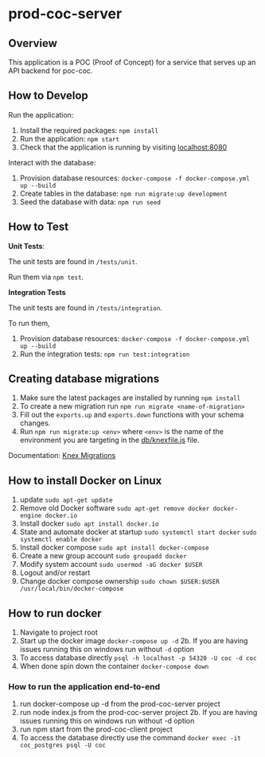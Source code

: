 # prod-coc-server

## Overview

This application is a POC (Proof of Concept) for a service that serves up an API
backend for poc-coc.

## How to Develop

Run the application:

1. Install the required packages: `npm install`
2. Run the application: `npm start`
3. Check that the application is running by visiting
   [localhost:8080](http://localhost:8080)

Interact with the database:

1. Provision database resources:
   `docker-compose -f docker-compose.yml up --build`
2. Create tables in the database: `npm run migrate:up development`
3. Seed the database with data: `npm run seed`

## How to Test

**Unit Tests**:

The unit tests are found in `/tests/unit`.

Run them via `npm test`.

**Integration Tests**

The unit tests are found in `/tests/integration`.

To run them,

1. Provision database resources:
   `docker-compose -f docker-compose.yml up --build`
2. Run the integration tests: `npm run test:integration`

## Creating database migrations

1. Make sure the latest packages are installed by running `npm install`
2. To create a new migration run `npm run migrate <name-of-migration>`
3. Fill out the `exports.up` and `exports.down` functions with your schema
   changes.
4. Run `npm run migrate:up <env>` where `<env>` is the name of the environment
   you are targeting in the [db/knexfile.js](./db/knexfile.js) file.

Documentation: [Knex Migrations](http://knexjs.org/#Migrations)

## How to install Docker on Linux

1. update `sudo apt-get update`
2. Remove old Docker software
   `sudo apt-get remove docker docker-engine docker.io`
3. Install docker `sudo apt install docker.io`
4. State and automate docker at startup `sudo systemctl start docker`
   `sudo systemctl enable docker`
5. Install docker compose `sudo apt install docker-compose`
6. Create a new group account `sudo groupadd docker`
7. Modify system account `sudo usermod -aG docker $USER`
8. Logout and/or restart
9. Change docker compose ownership
   `sudo chown $USER:$USER /usr/local/bin/docker-compose`

## How to run docker

1. Navigate to project root
2. Start up the docker image `docker-compose up -d` 2b. If you are having issues
   running this on windows run without `-d` option
3. To access database directly `psql -h localhost -p 54320 -U coc -d coc`
4. When done spin down the container `docker-compose down`

### How to run the application end-to-end

1. run docker-compose up -d from the prod-coc-server project
2. run node index.js from the prod-coc-server project 2b. If you are having
   issues running this on windows run without -d option
3. run npm start from the prod-coc-client project
4. To access the database directly use the command
   `docker exec -it coc_postgres psql -U coc`

